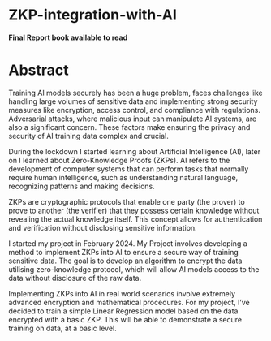 # ZKP-integration-with-AI

**Final Report book available to read**

# Abstract

Training AI models securely has been a huge problem, faces challenges like handling large volumes of sensitive data and implementing strong security measures like encryption, access control, and compliance with regulations. Adversarial attacks, where malicious input can manipulate AI systems, are also a significant concern. These factors make ensuring the privacy and security of AI training data complex and crucial.

During the lockdown I started learning about Artificial Intelligence (AI),  later on I learned about Zero-Knowledge Proofs (ZKPs). AI refers to the development of computer systems that can perform tasks that normally require human intelligence, such as understanding natural language, recognizing patterns and making decisions. 

ZKPs are cryptographic protocols that enable one party (the prover) to prove to another (the verifier) that they possess certain knowledge without revealing the actual knowledge itself. This concept allows for authentication and verification without disclosing sensitive information. 

I started my project in February 2024. My Project involves developing a method to implement ZKPs into AI to ensure a secure way of training sensitive data. The goal is to develop an algorithm to encrypt the data utilising zero-knowledge protocol, which will allow AI models access to the data without disclosure of the raw data. 

Implementing ZKPs into AI in real world scenarios involve extremely advanced encryption and mathematical procedures. For my project, I’ve decided to train a simple Linear Regression model based on the data encrypted with a basic ZKP.  This will be able to demonstrate a secure training on data, at a basic level.


